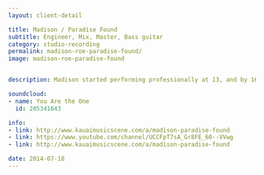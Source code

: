 ```yaml
---
layout: client-detail

title: Madison / Paradise Found
subtitle: Engineer, Mix, Master, Bass guitar
category: studio-recording
permalink: madison-roe-paradise-found/
image: madison-roe-paradise-found


description: Madison started performing professionally at 13, and by 16 years of age, her music was broadcast on island radio stations on a daily basis. Madison has recently relocated to Los Angeles, California in order to expand her career.

soundcloud:
- name: You Are the One
  id: 205341643

info:
- link: http://www.kauaimusicscene.com/a/madison-paradise-found
- link: https://www.youtube.com/channel/UCCFpT7sA_Gr8FE_60--VVwg
- link: http://www.kauaimusicscene.com/a/madison-paradise-found

date: 2014-07-18
---
```

